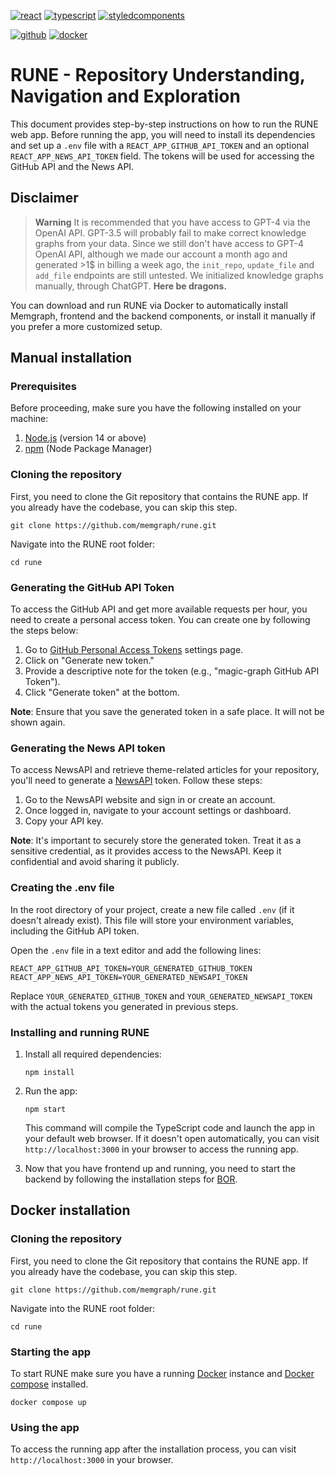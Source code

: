[![react](https://img.shields.io/badge/React-61DBFB?style=for-the-badge&logo=react&logoColor=black)](https://reactjs.org/)
[![typescript](https://img.shields.io/badge/TypeScript-3178C6?style=for-the-badge&logo=typescript&logoColor=white)](https://www.typescriptlang.org/)
[![styledcomponents](https://img.shields.io/badge/styled_components-DB7093?style=for-the-badge&logo=styledcomponents&logoColor=white)](https://styled-components.com/)

[![github](https://img.shields.io/badge/github-181717?style=for-the-badge&logo=github&logoColor=white)](https://github.com/)
[![docker](https://img.shields.io/badge/docker-2496ED?style=for-the-badge&logo=docker&logoColor=white)](https://www.docker.com/)

# RUNE - Repository Understanding, Navigation and Exploration

This document provides step-by-step instructions on how to run the RUNE web app. Before running the app, you will need to install its dependencies and set up a `.env` file with a `REACT_APP_GITHUB_API_TOKEN` and an optional `REACT_APP_NEWS_API_TOKEN` field. The tokens will be used for accessing the GitHub API and the News API.

## Disclaimer

> **Warning**
> It is recommended that you have access to GPT-4 via the OpenAI API. GPT-3.5 will probably fail to make correct knowledge graphs from your data.
> Since we still don't have access to GPT-4 OpenAI API, although we made our account a month ago and generated >1$ in billing a week ago,
> the `init_repo`, `update_file` and `add_file` endpoints are still untested. We initialized knowledge graphs manually, through ChatGPT.
> **Here be dragons.**

You can download and run RUNE via Docker to automatically install Memgraph, frontend and the backend components, or install it manually if you prefer a more customized setup.

## Manual installation

### Prerequisites

Before proceeding, make sure you have the following installed on your machine:

1.  [Node.js](https://nodejs.org/en/download/current) (version 14 or above)
2.  [npm](https://docs.npmjs.com/downloading-and-installing-node-js-and-npm) (Node Package Manager)

### Cloning the repository

First, you need to clone the Git repository that contains the RUNE app. If you already have the codebase, you can skip this step.

```
git clone https://github.com/memgraph/rune.git
```

Navigate into the RUNE root folder:

```
cd rune 
```

### Generating the GitHub API Token

To access the GitHub API and get more available requests per hour, you need to create a personal access token. You can create one by following the steps below:

1.  Go to [GitHub Personal Access Tokens](https://github.com/settings/tokens) settings page.
2.  Click on "Generate new token."
3.  Provide a descriptive note for the token (e.g., "magic-graph GitHub API Token").
4.  Click "Generate token" at the bottom.

**Note**: Ensure that you save the generated token in a safe place. It will not be shown again.

### Generating the News API token

To access NewsAPI and retrieve theme-related articles for your repository, you'll need to generate a [NewsAPI](https://newsapi.org/) token. Follow these steps:

1. Go to the NewsAPI website and sign in or create an account.
2. Once logged in, navigate to your account settings or dashboard.
3. Copy your API key.

**Note**: It's important to securely store the generated token. Treat it as a sensitive credential, as it provides access to the NewsAPI. Keep it confidential and avoid sharing it publicly.

### Creating the .env file

In the root directory of your project, create a new file called `.env` (if it doesn't already exist). This file will store your environment variables, including the GitHub API token.

Open the `.env` file in a text editor and add the following lines:

```
REACT_APP_GITHUB_API_TOKEN=YOUR_GENERATED_GITHUB_TOKEN
REACT_APP_NEWS_API_TOKEN=YOUR_GENERATED_NEWSAPI_TOKEN
```

Replace `YOUR_GENERATED_GITHUB_TOKEN` and `YOUR_GENERATED_NEWSAPI_TOKEN` with the actual tokens you generated in previous steps.

### Installing and running RUNE

1. Install all required dependencies: 

    ```npm install```


2. Run the app:

    ```npm start``` 
    
    This command will compile the TypeScript code and launch the app in your default web browser. If it doesn't open automatically, you can visit `http://localhost:3000` in your browser to access the running app.

3. Now that you have frontend up and running, you need to start the backend by following the installation steps for [BOR](https://github.com/memgraph/bor).


## Docker installation

### Cloning the repository

First, you need to clone the Git repository that contains the RUNE app. If you already have the codebase, you can skip this step.

```
git clone https://github.com/memgraph/rune.git
```

Navigate into the RUNE root folder:

```
cd rune 
```

### Starting the app

To start RUNE make sure you have a running [Docker](https://www.docker.com/) instance and [Docker compose](https://docs.docker.com/compose/install/) installed.

```
docker compose up
```

### Using the app

To access the running app after the installation process, you can visit `http://localhost:3000` in your browser.

